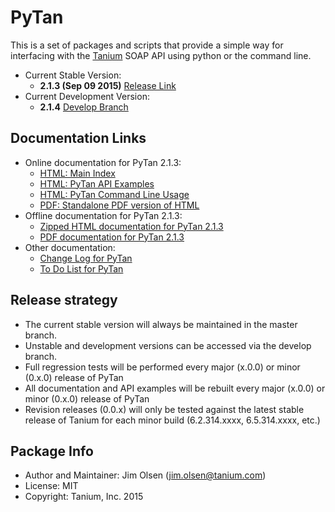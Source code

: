 # PyTan 

This is a set of packages and scripts that provide a simple way for interfacing with the [Tanium](https://www.tanium.com/) SOAP API using python or the command line.

  * Current Stable Version: 
    * **2.1.3 (Sep 09 2015)** [Release Link](https://github.com/tanium/pytan/releases/tag/2.1.3)
  * Current Development Version:
    * **2.1.4** [Develop Branch](https://github.com/tanium/pytan/tree/develop)

## Documentation Links

  * Online documentation for PyTan 2.1.3:
    * [HTML: Main Index](http://tanium.github.io/pytan)
    * [HTML: PyTan API Examples](http://tanium.github.io/pytan/examples/pytan_examples.html)
    * [HTML: PyTan Command Line Usage](http://tanium.github.io/pytan/_static/bin_doc/index.html)
    * [PDF: Standalone PDF version of HTML](http://tanium.github.io/pytan/PyTan-2.1.3.pdf)
  * Offline documentation for PyTan 2.1.3:
    * [Zipped HTML documentation for PyTan 2.1.3](doc/html/PyTan-2.1.3-HTML_DOC.zip)
    * [PDF documentation for PyTan 2.1.3](doc/pdf/PyTan-2.1.3.pdf)
  * Other documentation:
    * [Change Log for PyTan](CHANGELOG.md)
    * [To Do List for PyTan](TODO.md)

## Release strategy

  * The current stable version will always be maintained in the master branch. 
  * Unstable and development versions can be accessed via the develop branch.
  * Full regression tests will be performed every major (x.0.0) or minor (0.x.0) release of PyTan
  * All documentation and API examples will be rebuilt every major (x.0.0) or minor (0.x.0) release of PyTan
  * Revision releases (0.0.x) will only be tested against the latest stable release of Tanium for each minor build (6.2.314.xxxx, 6.5.314.xxxx, etc.)

## Package Info

  * Author and Maintainer: Jim Olsen (jim.olsen@tanium.com)
  * License: MIT
  * Copyright: Tanium, Inc. 2015
